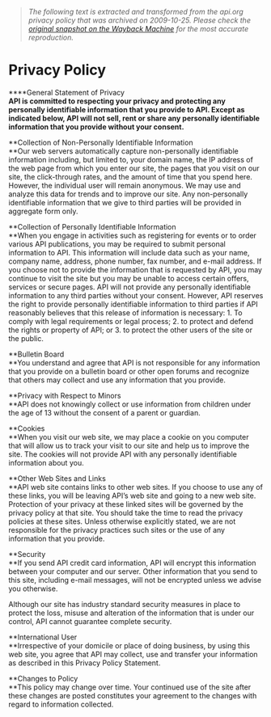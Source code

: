 > *The following text is extracted and transformed from the api.org privacy policy that was archived on 2009-10-25. Please check the [original snapshot on the Wayback Machine](https://web.archive.org/web/20091025124159id_/http%3A//www.api.org/privacy.cfm) for the most accurate reproduction.*

# Privacy Policy

****General Statement of Privacy  
**API is committed to respecting your privacy and protecting any personally identifiable information that you provide to API. Except as indicated below, API will not sell, rent or share any personally identifiable information that you provide without your consent.**

**Collection of Non-Personally Identifiable Information  
**Our web servers automatically capture non-personally identifiable information including, but limited to, your domain name, the IP address of the web page from which you enter our site, the pages that you visit on our site, the click-through rates, and the amount of time that you spend here. However, the individual user will remain anonymous. We may use and analyze this data for trends and to improve our site. Any non-personally identifiable information that we give to third parties will be provided in aggregate form only.

**Collection of Personally Identifiable Information  
**When you engage in activities such as registering for events or to order various API publications, you may be required to submit personal information to API. This information will include data such as your name, company name, address, phone number, fax number, and e-mail address. If you choose not to provide the information that is requested by API, you may continue to visit the site but you may be unable to access certain offers, services or secure pages. API will not provide any personally identifiable information to any third parties without your consent. However, API reserves the right to provide personally identifiable information to third parties if API reasonably believes that this release of information is necessary: 1. To comply with legal requirements or legal process; 2. to protect and defend the rights or property of API; or 3. to protect the other users of the site or the public.

**Bulletin Board  
**You understand and agree that API is not responsible for any information that you provide on a bulletin board or other open forums and recognize that others may collect and use any information that you provide.

**Privacy with Respect to Minors  
**API does not knowingly collect or use information from children under the age of 13 without the consent of a parent or guardian.

**Cookies  
**When you visit our web site, we may place a cookie on you computer that will allow us to track your visit to our site and help us to improve the site. The cookies will not provide API with any personally identifiable information about you.

**Other Web Sites and Links  
**API web site contains links to other web sites. If you choose to use any of these links, you will be leaving API’s web site and going to a new web site. Protection of your privacy at these linked sites will be governed by the privacy policy at that site. You should take the time to read the privacy policies at these sites. Unless otherwise explicitly stated, we are not responsible for the privacy practices such sites or the use of any information that you provide.

**Security  
**If you send API credit card information, API will encrypt this information between your computer and our server. Other information that you send to this site, including e-mail messages, will not be encrypted unless we advise you otherwise.

Although our site has industry standard security measures in place to protect the loss, misuse and alteration of the information that is under our control, API cannot guarantee complete security.

**International User  
**Irrespective of your domicile or place of doing business, by using this web site, you agree that API may collect, use and transfer your information as described in this Privacy Policy Statement.

**Changes to Policy  
**This policy may change over time. Your continued use of the site after these changes are posted constitutes your agreement to the changes with regard to information collected.
